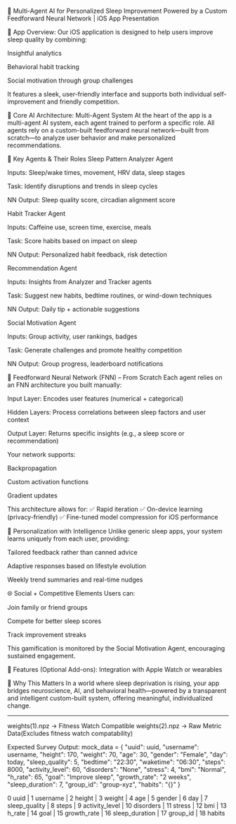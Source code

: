 🧠 Multi-Agent AI for Personalized Sleep Improvement
Powered by a Custom Feedforward Neural Network | iOS App Presentation

📱 App Overview:
Our iOS application is designed to help users improve sleep quality by combining:

Insightful analytics

Behavioral habit tracking

Social motivation through group challenges

It features a sleek, user-friendly interface and supports both individual self-improvement and friendly competition.

🤖 Core AI Architecture: Multi-Agent System
At the heart of the app is a multi-agent AI system, each agent trained to perform a specific role. All agents rely on a custom-built feedforward neural network—built from scratch—to analyze user behavior and make personalized recommendations.

👥 Key Agents & Their Roles
Sleep Pattern Analyzer Agent

Inputs: Sleep/wake times, movement, HRV data, sleep stages

Task: Identify disruptions and trends in sleep cycles

NN Output: Sleep quality score, circadian alignment score

Habit Tracker Agent

Inputs: Caffeine use, screen time, exercise, meals

Task: Score habits based on impact on sleep

NN Output: Personalized habit feedback, risk detection

Recommendation Agent

Inputs: Insights from Analyzer and Tracker agents

Task: Suggest new habits, bedtime routines, or wind-down techniques

NN Output: Daily tip + actionable suggestions

Social Motivation Agent

Inputs: Group activity, user rankings, badges

Task: Generate challenges and promote healthy competition

NN Output: Group progress, leaderboard notifications

🧩 Feedforward Neural Network (FNN) – From Scratch
Each agent relies on an FNN architecture you built manually:

Input Layer: Encodes user features (numerical + categorical)

Hidden Layers: Process correlations between sleep factors and user context

Output Layer: Returns specific insights (e.g., a sleep score or recommendation)

Your network supports:

Backpropagation

Custom activation functions

Gradient updates

This architecture allows for:
✅ Rapid iteration
✅ On-device learning (privacy-friendly)
✅ Fine-tuned model compression for iOS performance

🎯 Personalization with Intelligence
Unlike generic sleep apps, your system learns uniquely from each user, providing:

Tailored feedback rather than canned advice

Adaptive responses based on lifestyle evolution

Weekly trend summaries and real-time nudges

🌐 Social + Competitive Elements
Users can:

Join family or friend groups

Compete for better sleep scores

Track improvement streaks

This gamification is monitored by the Social Motivation Agent, encouraging sustained engagement.

🧪 Features (Optional Add-ons):
Integration with Apple Watch or wearables

🚀 Why This Matters
In a world where sleep deprivation is rising, your app bridges neuroscience, AI, and behavioral health—powered by a transparent and intelligent custom-built system, offering meaningful, individualized change.

------------------------------------------------------------------------------------

weights(1).npz -> Fitness Watch Compatible
weights(2).npz -> Raw Metric Data(Excludes fitness watch compatability)

Expected Survey Output: 
mock_data = {
        "uuid": uuid,
        "username": username,
        "height": 170,
        "weight": 70,
        "age": 30,
        "gender": "Female",
        "day": today,
        "sleep_quality": 5,
        "bedtime": "22:30",
        "waketime": "06:30",
        "steps": 8000,
        "activity_level": 60,
        "disorders": "None",
        "stress": 4,
        "bmi": "Normal",
        "h_rate": 65,
        "goal": "Improve sleep",
        "growth_rate": "2 weeks",
        "sleep_duration": 7,
        "group_id": "group-xyz",
        "habits": "{}"
    }

0 uuid | 1 username | 2 height | 3 weight | 4 age | 5 gender | 6 day | 7 sleep_quality | 8 steps | 9 activity_level | 10 disorders | 11 stress | 12 bmi | 13 h_rate | 14 goal | 15 growth_rate | 16 sleep_duration | 17 group_id | 18 habits 
